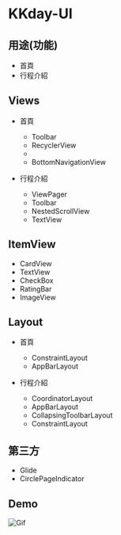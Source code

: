 # KKday-UI

## 用途(功能)
* 首頁
* 行程介紹

## Views
* 首頁
  * Toolbar
  * RecyclerView
  * 
  * BottomNavigationView
  
* 行程介紹
  * ViewPager
  * Toolbar
  * NestedScrollView
  * TextView
  
## ItemView
* CardView
* TextView
* CheckBox
* RatingBar
* ImageView


## Layout
* 首頁
  * ConstraintLayout
  * AppBarLayout
  
* 行程介紹
  * CoordinatorLayout
  * AppBarLayout
  * CollapsingToolbarLayout
  * ConstraintLayout
  
  
## 第三方
* Glide
* CirclePageIndicator

## Demo
![Gif](KKdayUI_Demo.gif)
